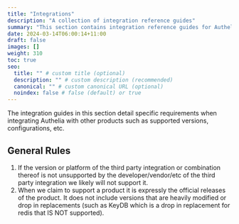 ```yaml
---
title: "Integrations"
description: "A collection of integration reference guides"
summary: "This section contains integration reference guides for Authelia."
date: 2024-03-14T06:00:14+11:00
draft: false
images: []
weight: 310
toc: true
seo:
  title: "" # custom title (optional)
  description: "" # custom description (recommended)
  canonical: "" # custom canonical URL (optional)
  noindex: false # false (default) or true
---
```


The integration guides in this section detail specific requirements when integrating Authelia with other products such
as supported versions, configurations, etc.

## General Rules

1. If the version or platform of the third party integration or combination thereof is not unsupported by the
   developer/vendor/etc of the third party integration we likely will not support it.
2. When we claim to support a product it is expressly the official releases of the product. It does not include
   versions that are heavily modified or drop in replacements (such as KeyDB which is a drop in replacement for redis
   that IS NOT supported).
